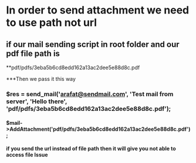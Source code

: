 # In order to send attachment we need to use path not url
## if our mail sending script in root folder and our pdf file path is
**pdf/pdfs/3eba5b6cd8edd162a13ac2dee5e88d8c.pdf

***Then we pass it this way

### $res = send_mail('arafat@sendmail.com', 'Test mail from server', 'Hello there', 'pdf/pdfs/3eba5b6cd8edd162a13ac2dee5e88d8c.pdf');

#### $mail->AddAttachment('pdf/pdfs/3eba5b6cd8edd162a13ac2dee5e88d8c.pdf');

#### if you send the url instead of file path then it will give you not able to access file Issue